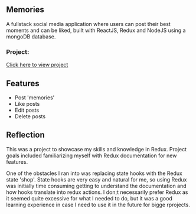 ## Memories

A fullstack social media application where users can post their best moments and can be liked, built with ReactJS, Redux and NodeJS using a mongoDB database. 


### Project: 

[Click here to view project](https://memories-13.netlify.app//)


## Features

- Post 'memories' 
- Like posts
- Edit posts
- Delete posts
  

## Reflection

This was a project to showcase my skills and knowledge in Redux. Project goals included familiarizing myself with Redux documentation for new features.  

One of the obstacles I ran into was replacing state hooks with the Redux state 'shop'. State hooks are very easy and natural for me, so using Redux was initially time consuming getting to understand the documentation and how hooks translate into redux actions. I don;t necessarily prefer Redux as it seemed quite excessive for what I needed to do, but it was a good learning experience in case I need to use it in the future for bigge rprojects. 
